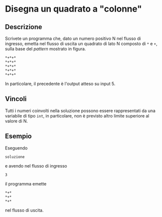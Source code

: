 Disegna un quadrato a "colonne"
===============================

Descrizione
-----------

Scrivete un programma che, dato un numero positivo N nel flusso di ingresso,
emetta nel flusso di uscita un quadrato di lato N composto di `*` e `+`, sulla
base del *pattern* mostrato in figura.

	*+*+*
	*+*+*
	*+*+*
	*+*+*
	*+*+*

In particolare, il precedente è l'output atteso su input 5.

Vincoli
-------

Tutti i numeri coinvolti nella soluzione possono essere rappresentati da una
variabile di tipo `int`, in particolare, non è previsto altro limite superiore
al valore di N.


Esempio
-------

Eseguendo

	soluzione

e avendo nel flusso di ingresso

	3

il programma emette

	*+*
	*+*
	*+*

 nel flusso di uscita.
